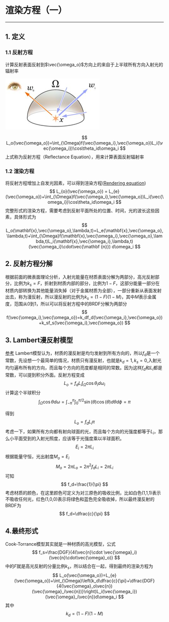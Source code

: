 # 渲染方程（一）
----
## 1. 定义

### 1.1 反射方程
计算反射表面反射到$\vec{\omega_o}$方向上的来自于上半球所有方向入射光的辐射率

![](../BRDF/reflectance_equation.jpg)

$$
L_o(\vec{\omega_o})=\int_{\Omega}f(\vec{\omega_i},\vec{\omega_o})L_i(\vec{\omega_i})\cos\theta_id\omega_i
$$
上式称为反射方程（Reflectance Equation），用来计算表面反射辐射率

### 1.2 渲染方程
将反射方程增加上自发光因素，可以得到渲染方程([Rendering equation](https://en.wikipedia.org/wiki/Rendering_equation))
$$
L_{o}(\vec{\omega_o}) = L_{e}(\vec{\omega_o})+\int_{\Omega}f(\vec{\omega_i},\vec{\omega_o})L_i(\vec{\omega_i})\cos\theta_id\omega_i
$$
完整形式的渲染方程，需要考虑到反射平面所处的位置、时间，光的波长这些因素，具体形式为
$$
L_o(\mathbf{x},\vec{\omega_o},\lambda,t)=L_e(\mathbf{x},\vec{\omega_o},\lambda,t)+\int_{\Omega}f(\mathbf{x},\vec{\omega_i},\vec{\omega_o},\lambda,t)L_i(\mathbf{x},\vec{\omega_i},\lambda,t)(\vec{\omega_i}\cdot\vec{\mathbf {n}}) d\omega_i
$$

## 2. 反射方程分解
根据前面的微表面理论分析，入射光能量在材质表面分解为两部分，高光反射部分，比例为$k_s=F$，折射到材质内部的部分，比例为$1-F$，这部分能量一部分在材质内部转换为其他能量消失掉（对于金属材质为全部），一部分重新从表面发射出去，称为漫反射，所以漫反射的比例为$k_s=(1-F)(1-M)$，其中$M$表示金属度，范围从0到1，所以可以将反射方程中的BRDF分解为两部分
$$
f(\vec{\omega_i},\vec{\omega_o})=k_df_d(\vec{\omega_i},\vec{\omega_o})+k_sf_s(\vec{\omega_i},\vec{\omega_o})
$$

## 3. Lambert漫反射模型
[参考](https://zhuanlan.zhihu.com/p/21489591)
Lambert模型认为，材质的漫反射是均匀发射到所有方向的，所以$f_d$是一个常数，先设想一个最简单的情况，材质只有漫反射，也就是$k_d=1,k_s=0$,入射光均匀遍布所有的方向，而且每个方向的亮度都是相同的常数。因为这样$f_d$和$L_i$都是常数，可以提到积分外面。反射方程变成
$$
L_o=f_dL_i\int_{\Omega}\cos\theta_id\omega_i
$$
计算这个半球积分
$$
\displaystyle{\int_{\Omega}\cos\theta d\omega=\int_{-\pi}^{\pi}\int_{0}^{\pi/2}}\sin(\theta)\cos(\theta)d\theta d\phi=\pi
$$

得到
$$
L_o = f_dL_i\pi
$$
考虑一下，如果所有方向都有射向球面的光，而且每个方向的光强度都等于$L_i$，那么小平面受到的入射光照度，应该等于光强度乘以半球面积。
$$
E_i=2\pi L_i
$$
根据能量守恒，光出射度$M_o=E_i$
$$
M_o=2\pi L_o=2\pi ^2 f_dL_i=2\pi L_i
$$
可知
$$
f_d=\frac{1}{\pi}
$$
考虑材质的颜色，在这里颜色可定义为对三原色的吸收比例，比如白色(1,1,1)表示不吸收任何光，红色(1,0,0)表示将绿色和蓝色完全吸收掉，所以最终漫反射的BRDF为
$$
f_d=\dfrac{c}{\pi}
$$

## 4.最终形式
Cook-Torrance模型其实就是一种材质的高光模型，公式
$$
f_s=\frac{DGF}{4(\vec{n}\cdot \vec{\omega}_i)(\vec{n}\cdot\vec{\omega}_o)}
$$
中的$F$就是高光反射的分量比例$k_s$，所以结合在一起，得到最终的渲染方程为
$$
L_o(\vec{\omega_o})=L_{e}(\vec{\omega_o})+\int_{\Omega}\left(k_d\dfrac{c}{\pi}+\dfrac{DGF}{4(\vec{\omega}_o\vec{n})(\vec{\omega}_i\vec{n})}\right)L_i(\vec{\omega_i})(\vec{\omega}_i\vec{n})d\omega_i
$$
其中
$$
k_d=(1-F)(1-M)
$$

